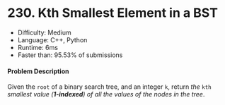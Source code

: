 # 230. Kth Smallest Element in a BST
- Difficulty: Medium
- Language: C++, Python
- Runtime: 6ms
- Faster than: 95.53% of submissions

#### Problem Description
Given the `root` of a binary search tree, and an integer `k`, return *the* `kth` *smallest value (**1-indexed**) of all the values of the nodes in the tree*.